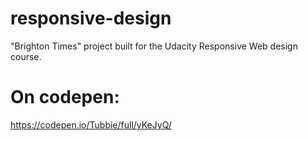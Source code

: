 # responsive-design
"Brighton Times" project built for the Udacity Responsive Web design course. 

# On codepen:
https://codepen.io/Tubbie/full/yKeJyQ/
